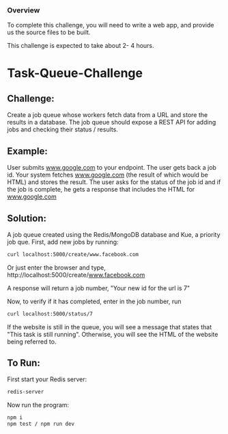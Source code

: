 
### Overview

To complete this challenge, you will need to write a  web app, and provide us the source files to be built.

This challenge is expected to take about 2- 4 hours.


# Task-Queue-Challenge

## Challenge: 
Create a job queue whose workers fetch data from a URL and store the results in a database.  The job queue should expose a REST API for adding jobs and checking their status / results.
## Example:
User submits www.google.com to your endpoint.  The user gets back a job id. Your system fetches www.google.com (the result of which would be HTML) and stores the result.  The user asks for the status of the job id and if the job is complete, he gets a response that includes the HTML for www.google.com

## Solution:
A job queue created using the Redis/MongoDB database and Kue, a priority job que. First, add new jobs by running:
```bash
curl localhost:5000/create/www.facebook.com
```
Or just enter the browser and type, http://localhost:5000/create/www.facebook.com

A response will return a job number, "Your new id for the url is 7"

Now, to verify if it has completed, enter in the job number, run 
```bash
curl localhost:5000/status/7
```
If the website is still in the queue, you will see a message that states that "This task is still running". Otherwise, you will see the HTML of the website being referred to. 


## To Run: 
First start your Redis server:
```bash
redis-server
```
Now run the program:
```bash
npm i 
npm test / npm run dev
```
